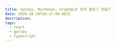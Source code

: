 ```yaml
---
title: Gatsby, Markdown, GraphQL로 정적 블로그 만들기
date: 2020-10-20T10:17:49.967Z
description:
tags:
  - react
  - gatsby
  - typescript
---
```

